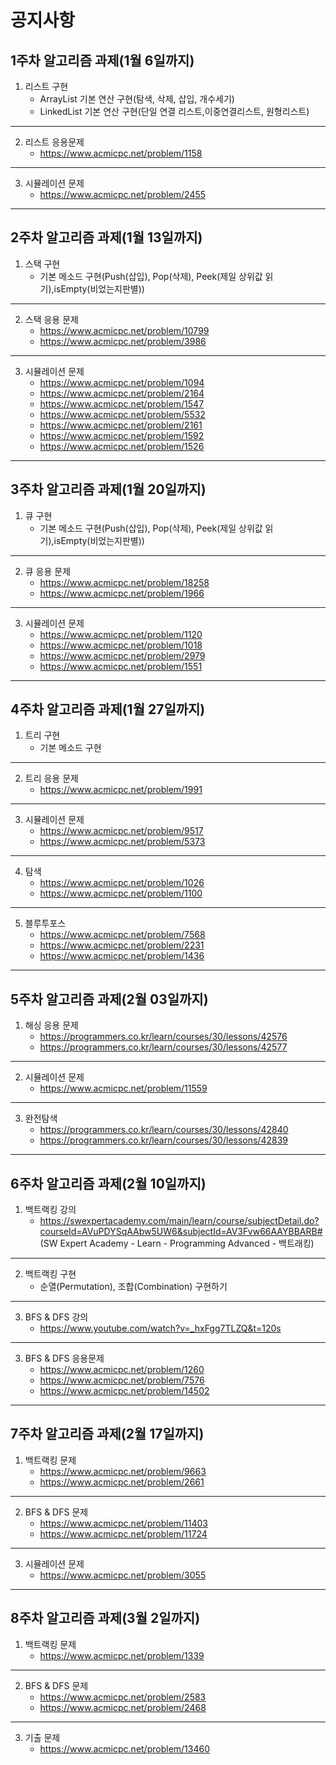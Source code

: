 공지사항
=======
1주차 알고리즘 과제(1월 6일까지)
-----
1. 리스트 구현
	+ ArrayList 기본 연산 구현(탐색, 삭제, 삽입, 개수세기)
	+ LinkedList 기본 연산 구현(단일 연결 리스트,이중연결리스트, 원형리스트)
*****
2. 리스트 응용문제
	+ https://www.acmicpc.net/problem/1158
*****
3. 시뮬레이션 문제
	+ https://www.acmicpc.net/problem/2455
*****

2주차 알고리즘 과제(1월 13일까지)
-----
1. 스택 구현
	+ 기본 메소드 구현(Push(삽입), Pop(삭제), Peek(제일 상위값 읽기),isEmpty(비었는지판별))
*****
2. 스택 응용 문제
	+ https://www.acmicpc.net/problem/10799
	+ https://www.acmicpc.net/problem/3986
*****
3. 시뮬레이션 문제
	+ https://www.acmicpc.net/problem/1094
	+ https://www.acmicpc.net/problem/2164
	+ https://www.acmicpc.net/problem/1547
	+ https://www.acmicpc.net/problem/5532
	+ https://www.acmicpc.net/problem/2161
	+ https://www.acmicpc.net/problem/1592
	+ https://www.acmicpc.net/problem/1526
*****

3주차 알고리즘 과제(1월 20일까지)
-----
1. 큐 구현
	+ 기본 메소드 구현(Push(삽입), Pop(삭제), Peek(제일 상위값 읽기),isEmpty(비었는지판별))
*****
2. 큐 응용 문제
	+ https://www.acmicpc.net/problem/18258
	+ https://www.acmicpc.net/problem/1966
*****
3. 시뮬레이션 문제
	+ https://www.acmicpc.net/problem/1120
	+ https://www.acmicpc.net/problem/1018
	+ https://www.acmicpc.net/problem/2979
	+ https://www.acmicpc.net/problem/1551
*****

4주차 알고리즘 과제(1월 27일까지)
-----
1. 트리 구현
	+ 기본 메소드 구현
*****
2. 트리 응용 문제
	+ https://www.acmicpc.net/problem/1991
*****
3. 시뮬레이션 문제
	+ https://www.acmicpc.net/problem/9517
	+ https://www.acmicpc.net/problem/5373
*****
4. 탐색
	+ https://www.acmicpc.net/problem/1026
	+ https://www.acmicpc.net/problem/1100
*****
5. 블루투포스 
	+ https://www.acmicpc.net/problem/7568
	+ https://www.acmicpc.net/problem/2231
	+ https://www.acmicpc.net/problem/1436
*****
	
5주차 알고리즘 과제(2월 03일까지)
-----
1. 해싱 응용 문제
	+ https://programmers.co.kr/learn/courses/30/lessons/42576
	+ https://programmers.co.kr/learn/courses/30/lessons/42577
*****
2. 시뮬레이션 문제
	+ https://www.acmicpc.net/problem/11559
*****
3. 완전탐색
	+ https://programmers.co.kr/learn/courses/30/lessons/42840
	+ https://programmers.co.kr/learn/courses/30/lessons/42839
*****

6주차 알고리즘 과제(2월 10일까지)
-----
1. 백트랙킹 강의 
	+ https://swexpertacademy.com/main/learn/course/subjectDetail.do?courseId=AVuPDYSqAAbw5UW6&subjectId=AV3Fvw66AAYBBARB# (SW Expert Academy - Learn - Programming Advanced - 백트래킹)
*****
2. 백트랙킹 구현
	+ 순열(Permutation), 조합(Combination) 구현하기
*****
3. BFS & DFS 강의
	+ https://www.youtube.com/watch?v=_hxFgg7TLZQ&t=120s
*****
3. BFS & DFS 응용문제
	+ https://www.acmicpc.net/problem/1260
	+ https://www.acmicpc.net/problem/7576
	+ https://www.acmicpc.net/problem/14502
*****
7주차 알고리즘 과제(2월 17일까지)
-----

1. 백트랙킹 문제
	+ https://www.acmicpc.net/problem/9663
	+ https://www.acmicpc.net/problem/2661
*****
2. BFS & DFS 문제
	+ https://www.acmicpc.net/problem/11403
	+ https://www.acmicpc.net/problem/11724
*****
3. 시뮬레이션 문제
	+ https://www.acmicpc.net/problem/3055
*****
8주차 알고리즘 과제(3월 2일까지)
-----

1. 백트랙킹 문제
	+ https://www.acmicpc.net/problem/1339
*****
2. BFS & DFS 문제
	+ https://www.acmicpc.net/problem/2583
	+ https://www.acmicpc.net/problem/2468
*****
3. 기출 문제
	+ https://www.acmicpc.net/problem/13460
